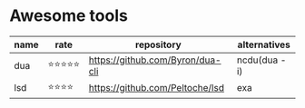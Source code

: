 # Awesome tools

| name | rate       | repository                       | alternatives |
|------|------------|----------------------------------|--------------|
| dua  | ⭐️⭐️⭐️⭐️⭐️ | https://github.com/Byron/dua-cli | ncdu(dua -i) |
| lsd  | ⭐️⭐️⭐️⭐️   | https://github.com/Peltoche/lsd  | exa          |
